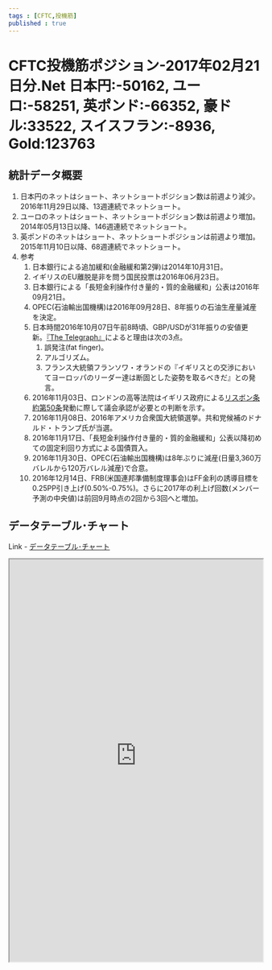 ```yaml
--- 
tags : [CFTC,投機筋] 
published : true
---
```


# CFTC投機筋ポジション-2017年02月21日分.Net 日本円:-50162, ユーロ:-58251, 英ポンド:-66352, 豪ドル:33522, スイスフラン:-8936, Gold:123763
## 統計データ概要
1. 日本円のネットはショート、ネットショートポジション数は前週より減少。2016年11月29日以降、13週連続でネットショート。
1. ユーロのネットはショート、ネットショートポジション数は前週より増加。2014年05月13日以降、146週連続でネットショート。
1. 英ポンドのネットはショート、ネットショートポジションは前週より増加。2015年11月10日以降、68週連続でネットショート。
1. 参考
	1. 日本銀行による追加緩和(金融緩和第2弾)は2014年10月31日。
	1. イギリスのEU離脱是非を問う国民投票は2016年06月23日。
	1. 日本銀行による「長短金利操作付き量的・質的金融緩和」公表は2016年09月21日。
	1. OPEC(石油輸出国機構)は2016年09月28日、8年振りの石油生産量減産を決定。
	1. 日本時間2016年10月07日午前8時頃、GBP/USDが31年振りの安値更新。[『The Telegraph』](http://www.telegraph.co.uk/business/2016/10/07/flash-crash-pound-plunges-to-118-and-ftse-100-heads-for-record-h/)によると理由は次の3点。
		1. 誤発注(fat finger)。
		1. アルゴリズム。
		1. フランス大統領フランソワ・オランドの『イギリスとの交渉においてヨーロッパのリーダー達は断固とした姿勢を取るべきだ』との発言。
	1. 2016年11月03日、ロンドンの高等法院はイギリス政府による[リスボン条約第50条](http://am-consulting.co.jp/%E3%83%AA%E3%82%B9%E3%83%9C%E3%83%B3%E6%9D%A1%E7%B4%8450%E6%9D%A1-%E8%8B%B1%E5%9B%BD%E3%81%AEeu%E9%9B%A2%E8%84%B1/)発動に際して議会承認が必要との判断を示す。
	1. 2016年11月08日、2016年アメリカ合衆国大統領選挙。共和党候補のドナルド・トランプ氏が当選。
	1. 2016年11月17日、「長短金利操作付き量的・質的金融緩和」公表以降初めての固定利回り方式による国債買入。
	1. 2016年11月30日、OPEC(石油輸出国機構)は8年ぶりに減産(日量3,360万バレルから120万バレル減産)で合意。
	1. 2016年12月14日、FRB(米国連邦準備制度理事会)はFF金利の誘導目標を0.25PP引き上げ(0.50%-0.75%)。さらに2017年の利上げ回数(メンバー予測の中央値)は前回9月時点の2回から3回へと増加。

## データテーブル･チャート
Link - [データテーブル･チャート](http://knowledgevault.saecanet.com/charts/am-consulting.co.jp-CFTC.html)

<iframe src="http://knowledgevault.saecanet.com/charts/am-consulting.co.jp-CFTC.html" width="100%" height="800px"></iframe>